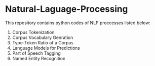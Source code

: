# Natural-Laguage-Processing


This repository contains python codes of NLP proccesses listed below:
1) Corpus Tokenization
2) Corpus Vocabulary Genration
3) Type-Token Ratio of a Corpus
4) Language Models for Predictions
5) Part of Speech Tagging
6) Named Entity Recognition
